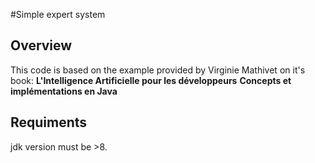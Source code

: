 #Simple expert system

## Overview
This code is based on the example provided by Virginie Mathivet on it's book:
__L'Intelligence Artificielle pour les développeurs__
__Concepts et implémentations en Java__


## Requiments

jdk version must be >8.
 
 
